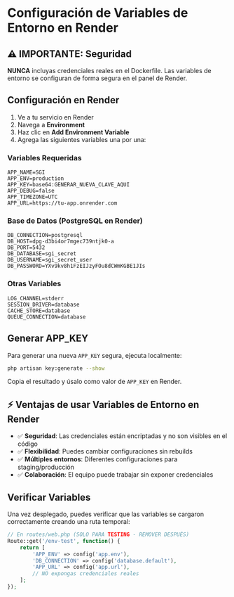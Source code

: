 # Configuración de Variables de Entorno en Render

## ⚠️ IMPORTANTE: Seguridad

**NUNCA** incluyas credenciales reales en el Dockerfile. Las variables de entorno se configuran de forma segura en el panel de Render.

## Configuración en Render

1. Ve a tu servicio en Render
2. Navega a **Environment** 
3. Haz clic en **Add Environment Variable**
4. Agrega las siguientes variables una por una:

### Variables Requeridas

```
APP_NAME=SGI
APP_ENV=production
APP_KEY=base64:GENERAR_NUEVA_CLAVE_AQUI
APP_DEBUG=false
APP_TIMEZONE=UTC
APP_URL=https://tu-app.onrender.com
```

### Base de Datos (PostgreSQL en Render)

```
DB_CONNECTION=postgresql
DB_HOST=dpg-d3bi4or7mgec739ntjk0-a
DB_PORT=5432
DB_DATABASE=sgi_secret
DB_USERNAME=sgi_secret_user
DB_PASSWORD=YXv9kv8h1FzEIJzyFOu8dCWmKGBE1JIs
```

### Otras Variables

```
LOG_CHANNEL=stderr
SESSION_DRIVER=database
CACHE_STORE=database
QUEUE_CONNECTION=database
```

## Generar APP_KEY

Para generar una nueva `APP_KEY` segura, ejecuta localmente:

```bash
php artisan key:generate --show
```

Copia el resultado y úsalo como valor de `APP_KEY` en Render.

## ⚡ Ventajas de usar Variables de Entorno en Render

- ✅ **Seguridad**: Las credenciales están encriptadas y no son visibles en el código
- ✅ **Flexibilidad**: Puedes cambiar configuraciones sin rebuilds
- ✅ **Múltiples entornos**: Diferentes configuraciones para staging/producción
- ✅ **Colaboración**: El equipo puede trabajar sin exponer credenciales

## Verificar Variables

Una vez desplegado, puedes verificar que las variables se cargaron correctamente creando una ruta temporal:

```php
// En routes/web.php (SOLO PARA TESTING - REMOVER DESPUÉS)
Route::get('/env-test', function() {
    return [
        'APP_ENV' => config('app.env'),
        'DB_CONNECTION' => config('database.default'),
        'APP_URL' => config('app.url'),
        // NO expongas credenciales reales
    ];
});
```